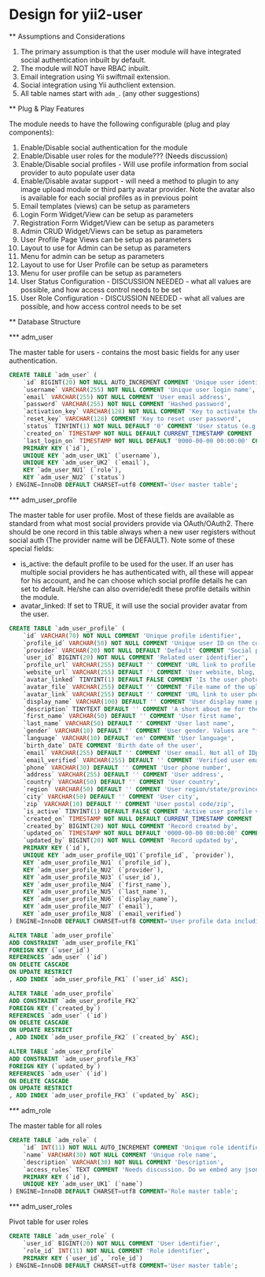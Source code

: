 Design for yii2-user
====================

** Assumptions and Considerations

1. The primary assumption is that the user module will have integrated social authentication inbuilt by default. 
2. The module will NOT have RBAC inbuilt.
3. Email integration using Yii swiftmail extension.
4. Social integration using Yii authclient extension.
5. All table names start with `adm_`. (any other suggestions)

** Plug & Play Features

The module needs to have the following configurable (plug and play components):
1. Enable/Disable social authentication for the module
2. Enable/Disable user roles for the module??? (Needs discussion)
3. Enable/Disable social profiles - Will use profile information from social provider to auto populate user data
4. Enable/Disable avatar support - will need a method to plugin to any image upload module or third party avatar 
   provider. Note the avatar also is available for each social profiles as in previous point 
5. Email templates (views) can be setup as parameters
6. Login Form Widget/View can be setup as parameters
7. Registration Form Widget/View can be setup as parameters
8. Admin CRUD Widget/Views can be setup as parameters
9. User Profile Page Views can be setup as parameters
10. Layout to use for Admin can be setup as parameters
11. Menu for admin can be setup as parameters
12. Layout to use for User Profile can be setup as parameters
13. Menu for user profile can be setup as parameters
14. User Status Configuration - DISCUSSION NEEDED - what all values are possible, and how access control needs to be set
15. User Role Configuration - DISCUSSION NEEDED - what all values are possible, and how access control needs to be set

** Database Structure

*** adm_user

The master table for users - contains the most basic fields for any user authentication.
```sql
CREATE TABLE `adm_user` (
	`id` BIGINT(20) NOT NULL AUTO_INCREMENT COMMENT 'Unique user identifier',
	`username` VARCHAR(255) NOT NULL COMMENT 'Unique user login name',
	`email` VARCHAR(255) NOT NULL COMMENT 'User email address',
	`password` VARCHAR(255) NOT NULL COMMENT 'Hashed password',
	`activation_key` VARCHAR(128) NOT NULL COMMENT 'Key to activate the account, sent by email',
	`reset_key` VARCHAR(128) COMMENT 'Key to reset user password',
	`status` TINYINT(1) NOT NULL DEFAULT '0' COMMENT 'User status (e.g. registered, confirmed, activated, banned)',
	`created_on` TIMESTAMP NOT NULL DEFAULT CURRENT_TIMESTAMP COMMENT 'Timestamp of the registration',
    `last_login_on` TIMESTAMP NOT NULL DEFAULT '0000-00-00 00:00:00' COMMENT 'Last login time',
	PRIMARY KEY (`id`),
	UNIQUE KEY `adm_user_UK1` (`username`),
	UNIQUE KEY `adm_user_UK2` (`email`),	
	KEY `adm_user_NU1` (`role`),
	KEY `adm_user_NU2` (`status`)
) ENGINE=InnoDB DEFAULT CHARSET=utf8 COMMENT='User master table';
```

*** adm_user_profile

The master table for user profile. Most of these fields are available as standard from what most social providers provide via OAuth/OAuth2. 
There should be one record in this table always when a new user registers without social auth (The provider name will be DEFAULT).
Note some of these special fields:
- is_active: the default profile to be used for the user. If an user has multiple social providers he has authenticated with, all these
  will appear for his account, and he can choose which social profile details he can set to default. He/she can also override/edit these
  profile details within the module.
- avatar_linked: If set to TRUE, it will use the social provider avatar from the user.
```sql
CREATE TABLE `adm_user_profile` (
	`id` VARCHAR(70) NOT NULL COMMENT 'Unique profile identifier',
	`profile_id` VARCHAR(50) NOT NULL COMMENT 'Unique user ID on the connected provider (ID, Email, URL, etc.). Defaulted to user id if not related to provider.',
	`provider` VARCHAR(20) NOT NULL DEFAULT 'Default' COMMENT 'Social provider code/name',
	`user_id` BIGINT(20) NOT NULL COMMENT 'Related user identifier',
	`profile_url` VARCHAR(255) DEFAULT '' COMMENT 'URL link to profile page on the IDp web site',
	`website_url` VARCHAR(255) DEFAULT '' COMMENT 'User website, blog, web page',
	`avatar_linked` TINYINT(1) DEFAULT FALSE COMMENT 'Is the user photo/avatar a link to external location OR an uploaded file.',
	`avatar_file` VARCHAR(255) DEFAULT '' COMMENT 'File name of the uploaded avatar.',
	`avatar_link` VARCHAR(255) DEFAULT '' COMMENT 'URL link to user photo or avatar if avatar is linkable.',
	`display_name` VARCHAR(100) DEFAULT '' COMMENT 'User display name provided by the IDp or a concatenation of first and last name.',
	`description` TINYTEXT DEFAULT '' COMMENT 'A short about me for the user',
	`first_name` VARCHAR(50) DEFAULT '' COMMENT 'User first name',
	`last_name` VARCHAR(50) DEFAULT '' COMMENT 'User last name',
	`gender` VARCHAR(10) DEFAULT '' COMMENT 'User gender. Values are "female", "male" or NULL',
	`language` VARCHAR(10) DEFAULT 'en' COMMENT 'User language',
	`birth_date` DATE COMMENT 'Birth date of the user',
	`email` VARCHAR(255) DEFAULT '' COMMENT 'User email. Not all of IDp grant access to the user email',
	`email_verified` VARCHAR(255) DEFAULT '' COMMENT 'Verified user email. Not all of IDp grant access to verified user email. ',
	`phone` VARCHAR(30) DEFAULT '' COMMENT 'User phone number',
	`address` VARCHAR(255) DEFAULT '' COMMENT 'User address',
	`country` VARCHAR(50) DEFAULT '' COMMENT 'User country',
	`region` VARCHAR(50) DEFAULT '' COMMENT 'User region/state/province',
	`city` VARCHAR(50) DEFAULT '' COMMENT 'User city',
	`zip` VARCHAR(10) DEFAULT '' COMMENT 'User postal code/zip',
	`is_active` TINYINT(1) DEFAULT FALSE COMMENT 'Active user profile visible to all',
	`created_on` TIMESTAMP NOT NULL DEFAULT CURRENT_TIMESTAMP COMMENT 'Record creation time',
	`created_by` BIGINT(20) NOT NULL COMMENT 'Record created by',
	`updated_on` TIMESTAMP NOT NULL DEFAULT '0000-00-00 00:00:00' COMMENT 'Record updation time',
	`updated_by` BIGINT(20) NOT NULL COMMENT 'Record updated by',
	PRIMARY KEY (`id`),
	UNIQUE KEY `adm_user_profile_UQ1`(`profile_id`, `provider`),
	KEY `adm_user_profile_NU1` (`profile_id`),
	KEY `adm_user_profile_NU2` (`provider`),
	KEY `adm_user_profile_NU3` (`user_id`),
	KEY `adm_user_profile_NU4` (`first_name`),
	KEY `adm_user_profile_NU5` (`last_name`),
	KEY `adm_user_profile_NU6` (`display_name`),
	KEY `adm_user_profile_NU7` (`email`),
	KEY `adm_user_profile_NU8` (`email_verified`)
) ENGINE=InnoDB DEFAULT CHARSET=utf8 COMMENT='User profile data including social provider details';

ALTER TABLE `adm_user_profile`
ADD CONSTRAINT `adm_user_profile_FK1` 
FOREIGN KEY (`user_id`) 
REFERENCES `adm_user` (`id`) 
ON DELETE CASCADE
ON UPDATE RESTRICT
, ADD INDEX `adm_user_profile_FK1` (`user_id` ASC);

ALTER TABLE `adm_user_profile`
ADD CONSTRAINT `adm_user_profile_FK2` 
FOREIGN KEY (`created_by`) 
REFERENCES `adm_user` (`id`) 
ON DELETE CASCADE
ON UPDATE RESTRICT
, ADD INDEX `adm_user_profile_FK2` (`created_by` ASC);

ALTER TABLE `adm_user_profile`
ADD CONSTRAINT `adm_user_profile_FK3` 
FOREIGN KEY (`updated_by`) 
REFERENCES `adm_user` (`id`) 
ON DELETE CASCADE
ON UPDATE RESTRICT
, ADD INDEX `adm_user_profile_FK3` (`updated_by` ASC);
```

*** adm_role

The master table for all roles
```sql
CREATE TABLE `adm_role` (
	`id` INT(11) NOT NULL AUTO_INCREMENT COMMENT 'Unique role identifier',
	`name` VARCHAR(30) NOT NULL COMMENT 'Unique role name',
	`description` VARCHAR(30) NOT NULL COMMENT 'Description',
    `access_rules` TEXT COMMENT 'Needs discussion. Do we embed any json encoded access control rules here?',
	PRIMARY KEY (`id`),
	UNIQUE KEY `adm_user_UK1` (`name`)
) ENGINE=InnoDB DEFAULT CHARSET=utf8 COMMENT='Role master table';
```

*** adm_user_roles

Pivot table for user roles
```sql
CREATE TABLE `adm_user_role` (
	`user_id` BIGINT(20) NOT NULL COMMENT 'User identifier',
	`role_id` INT(11) NOT NULL COMMENT 'Role identifier',
	PRIMARY KEY (`user_id`, `role_id`)
) ENGINE=InnoDB DEFAULT CHARSET=utf8 COMMENT='User master table';
```